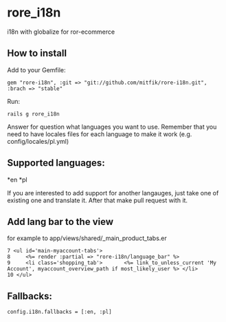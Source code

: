 rore_i18n
=========

i18n with globalize for ror-ecommerce 


## How to install

Add  to your Gemfile:

    gem "rore-i18n", :git => "git://github.com/mitfik/rore-i18n.git", :brach => "stable"

Run:

    rails g rore_i18n

Answer for question what languages you want to use. Remember that you need to have locales files for each language to make it work (e.g. config/locales/pl.yml)

## Supported languages:
*en
*pl

If you are interested to add support for another langauges, just take one of existing one and translate it. After that make pull request with it.

## Add lang bar to the view

for example to app/views/shared/_main_product_tabs.er

    7 <ul id='main-myaccount-tabs'>
    8     <%= render :partial => "rore-i18n/language_bar" %>
    9     <li class='shopping_tab'>       <%= link_to_unless_current 'My Account', myaccount_overview_path if most_likely_user %> </li>
    10 </ul>

## Fallbacks:

    config.i18n.fallbacks = [:en, :pl]

